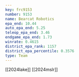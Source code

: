 ```yaml
---
key: frc9153
number: 9153
name: Bearcat Robotics
epa_end: 10.44
auto_epa_end: 5.25
teleop_epa_end: 3.46
endgame_epa_end: 1.73
winrate: 0.4615
district_epa_rank: 1157
district_epa_percentile: 0.3576
type: Team
---
```

[[2024lake]]
[[2024mslr]]
